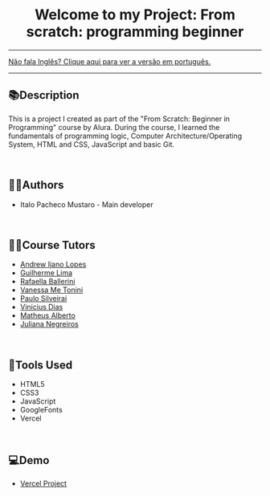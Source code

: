 <div align="center">
<h1>Welcome to my Project: From scratch: programming beginner</h1>
</div>

<hr>
<a href="https://github.com/ItaloPachecoMustaro/Alura-AluraMid-Project/blob/main/README.md">Não fala Inglês? Clique aqui para ver a versão em português.</a>
<hr>

## 📚Description

This is a project I created as part of the "From Scratch: Beginner in Programming" course by Alura. During the course, I learned the fundamentals of programming logic, Computer Architecture/Operating System, HTML and CSS, JavaScript and basic Git.

<br>

## 🧑‍💻Authors

- Italo Pacheco Mustaro - Main developer

<br>

## 👨‍🏫Course Tutors

- [Andrew Ijano Lopes](https://github.com/AndrewIjano)
- [Guilherme Lima](https://www.linkedin.com/in/guilherme-lima-458925178)
- [Rafaella Ballerini](https://github.com/rafaballerini)
- [Vanessa Me Tonini](https://github.com/vanessametonini)
- [Paulo Silveirai](https://www.linkedin.com/in/paulosilveira/)
- [Vinicius Dias](https://github.com/cviniciussdias)
- [Matheus Alberto](https://github.com/ikyrie)
- [Juliana Negreiros](https://github.com/juunegreros)

<br>

## 🔧Tools Used

- HTML5
- CSS3
- JavaScript
- GoogleFonts
- Vercel

<br>

## 💻Demo

- [Vercel Project](https://alura-alura-mid-project.vercel.app/)
